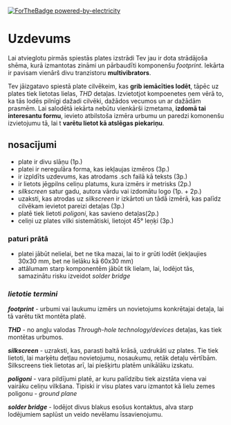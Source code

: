  [![ForTheBadge powered-by-electricity](http://ForTheBadge.com/images/badges/powered-by-electricity.svg)](https://github.com/JenertsA/SPV/blob/master/spiestas_plates/pirma_PCB/README.md)
 # Uzdevums   

Lai atvieglotu pirmās spiestās plates izstrādi Tev jau ir dota strādājoša shēma, kurā
izmantotas zināmi un pārbaudīti komponenšu *footprint*. Iekārta ir pavisam vienārš divu tranzistoru __multivibrators__.

Tev jāizgatavo spiestā plate cilvēkeim, kas __grib iemācīties lodēt__, tāpēc uz plates tiek lietotas lielas, *THD* detaļas.
Izvietotjot kompoenetes ņem vērā to, ka tās lodēs pilnīgi dažadi cilvēki,
dažādos vecumos un ar dažādām prasmēm. Lai salodētā iekārta nebūtu vienkārši izmetama, __izdomā tai interesantu formu__, 
ievieto atbilstoša izmēra urbumu un paredzi komonenšu izvietojumu tā, lai t __varētu lietot kā atslēgas piekariņu__.

## nosacījumi
- plate ir divu slāņu (1p.)
- platei ir neregulāra forma, kas iekļaujas izmēros (3p.)
- ir izpldīts uzdevums, kas atrodams .sch failā kā teksts (3p.)
- ir lietots jēgpilns celiņu platums, kura izmērs ir metrisks (2p.)
- *silkscreen* satur gadu, autora vārdu vai izdomātu logo (1p. + 2p.)
- uzaksti, kas atrodas uz *silkscreen* ir izkārtoti un tādā izmērā, kas palīdz cilvēkam ievietot pareizi detaļas (3p.)
- platē tiek lietoti *poligoni*, kas savieno detaļas(2p.)
- celiņi uz plates vilki sistemātiski, lietojot 45° leņķi (3p.)


### paturi prātā
- platei jābūt nelielai, bet ne tika mazai, lai to ir grūti lodēt (iekļaujies 30x30 mm, bet ne lielāku kā 60x30 mm)
- attālumam starp komponentēm jābūt tik lielam, lai, lodējot tās, samazinātu risku izveidot *solder bridge*


### *lietotie termini*

*__footprint__* - urbumi vai laukumu izmērs un novietojums konkrētajai detaļa, lai tā varētu tikt montēta platē.

*__THD__* - no angļu valodas *Through-hole technology/devices* detaļas, kas tiek montētas urbumos. 

*__silkscreen__* - uzraksti, kas, parasti baltā krāsā, uzdrukāti uz plates. Tie tiek lietoti, lai marķētu detļau novietojumu, nosaukumu,
retāk detaļu vērtībām. Silkscreens tiek lietotas arī, lai piešķirtu platēm unikālāku izskatu. 

*__poligoni__* - vara pildījumi platē, ar kuru palīdzibu tiek aizstāta viena vai vairāku celiņu vilkšana. Tipiski ir visu plates varu izmantot kā lielu zemes poligonu - *ground plane*


*__solder bridge__* - lodējot divus blakus esošus kontaktus, alva starp lodējumiem saplūst un veido nevēlamu īssavienojumu. 


